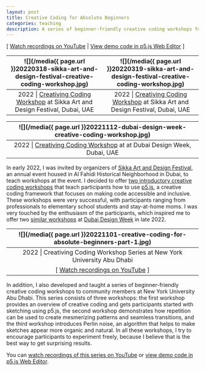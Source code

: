 ```yaml
---
layout: post
title: Creative Coding for Absolute Beginners
categories: teaching
description: A series of beginner-friendly creative coding workshops for people without any coding experience.
---
```


[ [Watch recordings on YouTube](https://www.youtube.com/playlist?list=PLUbmjnHkwarjjZ7qHHyZlrhnVije58S_L) \| [View demo code in p5.js Web Editor](https://editor.p5js.org/jackbdu/collections/BUeR59x4g) ]

<!--more-->

![](/media{{ page.url }}20220318-sikka-art-and-design-festival-creative-coding-workshop.jpg) | ![](/media{{ page.url }}20220319-sikka-art-and-design-festival-creative-coding-workshop.jpg)
:----------: | :----------:
2022 \| [Creativing Coding Workshop](https://sikkartandesign.com/Creative-Coding-Workshop) at Sikka Art and Design Festival, Dubai, UAE | 2022 \| [Creativing Coding Workshop](https://sikkartandesign.com/Creative-Coding-Workshop) at Sikka Art and Design Festival, Dubai, UAE

![](/media{{ page.url }}20221112-dubai-design-week-creative-coding-workshop.jpg) |
:----------: |
2022 \| [Creativing Coding Workshop](https://www.dubaidesignweek.ae/programme/2022/creative-coding/) at at Dubai Design Week, Dubai, UAE |

In early 2022, I was invited by organizers of [Sikka Art and Design Festival](https://sikkartandesign.com), an annual event housed in Al Fahidi Historical Neighborhood in Dubai, to teach workshops at the event. I decided to offer [two introductory creative coding workshops](https://sikkartandesign.com/Creative-Coding-Workshop) that teach participants how to use [p5.js](http://p5js.org), a creative coding framework that focuses on making code accessible and inclusive. These workshops were very successful, with participants ranging from professionals to elementary school students and stay-at-home moms. I was very touched by the enthusiasm of the participants, which inspired me to offer two [similar workshops](https://www.dubaidesignweek.ae/programme/2022/creative-coding/) at [Dubai Design Week](https://www.dubaidesignweek.ae) in late 2022.


![](/media{{ page.url }}20221101-creative-coding-for-absolute-beginners-part-1.jpg) |
:----------: |
2022 \| Creativing Coding Workshop Series at New York University Abu Dhabi |
[ [Watch recordings on YouTube](https://www.youtube.com/playlist?list=PLUbmjnHkwarjjZ7qHHyZlrhnVije58S_L) ] |

In addition, I also developed and taught a series of beginner-friendly creative coding workshops to community members at New York University Abu Dhabi. This series consists of three workshops: the first workshop provides an overview of creative coding and gets participants started with sketching using p5.js, the second workshop demonstrates how repetition can be used to create mesmerizing patterns and seamless transitions, and the third workshop introduces Perlin noise, an algorithm that helps to make sketches appear more organic and natural. In all these workshops, I try to encourage participants to experiment freely, because I believe that is the best way to get surprising results.

You can [watch recordings of this series on YouTube](https://www.youtube.com/playlist?list=PLUbmjnHkwarjjZ7qHHyZlrhnVije58S_L) or [view demo code in p5.js Web Editor](https://editor.p5js.org/jackbdu/collections/BUeR59x4g).
